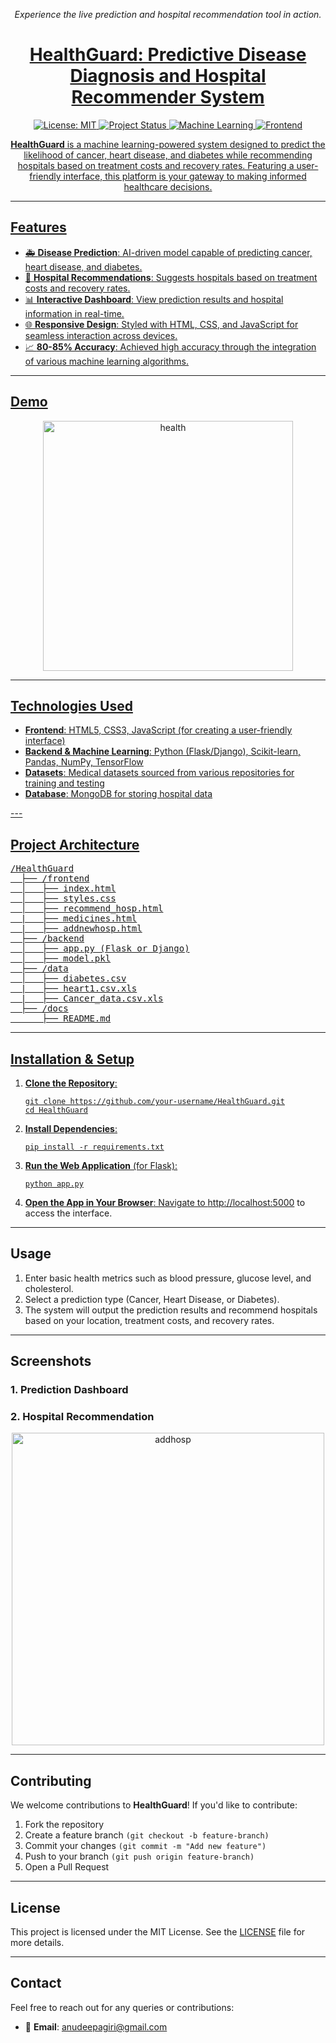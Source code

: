 <p align="center"><i>Experience the live prediction and hospital recommendation tool in action.</i></p>
<a href="https://anudeepag.github.io/Disesases-Prediction-System/">
  
<h1 align="center">HealthGuard: Predictive Disease Diagnosis and Hospital Recommender System</h1>

<p align="center">
  <img src="https://img.shields.io/badge/License-MIT-blue.svg" alt="License: MIT">
  <img src="https://img.shields.io/badge/Status-Active-brightgreen.svg" alt="Project Status">
  <img src="https://img.shields.io/badge/Machine%20Learning-Enabled-orange" alt="Machine Learning">
  <img src="https://img.shields.io/badge/Frontend-HTML%2FCSS%2FJS-yellowgreen" alt="Frontend">
</p>

<p align="center">
  <b>HealthGuard</b> is a machine learning-powered system designed to predict the likelihood of cancer, heart disease, and diabetes while recommending hospitals based on treatment costs and recovery rates. Featuring a user-friendly interface, this platform is your gateway to making informed healthcare decisions.
</p>

---

<h2>Features</h2>

<ul>
  <li>🚑 <b>Disease Prediction</b>: AI-driven model capable of predicting cancer, heart disease, and diabetes.</li>
  <li>🏥 <b>Hospital Recommendations</b>: Suggests hospitals based on treatment costs and recovery rates.</li>
  <li>📊 <b>Interactive Dashboard</b>: View prediction results and hospital information in real-time.</li>
  <li>🌐 <b>Responsive Design</b>: Styled with HTML, CSS, and JavaScript for seamless interaction across devices.</li>
  <li>📈 <b>80-85% Accuracy</b>: Achieved high accuracy through the integration of various machine learning algorithms.</li>
</ul>

---

<h2>Demo</h2>
<p align="center">
  <img width="400" alt="health" src="https://github.com/user-attachments/assets/d0244a8a-0f35-4be0-883e-af23e72a00b6" alt="HealthGuard Demo">
</p>

---
<h2>Technologies Used</h2>

<ul>
  <li><b>Frontend</b>: HTML5, CSS3, JavaScript (for creating a user-friendly interface)</li>
  <li><b>Backend & Machine Learning</b>: Python (Flask/Django), Scikit-learn, Pandas, NumPy, TensorFlow</li>
  <li><b>Datasets</b>: Medical datasets sourced from various repositories for training and testing</li>
  <li><b>Database</b>: MongoDB for storing hospital data</li>
</ul>
---

<h2>Project Architecture</h2>

<pre>
/HealthGuard
  ├── /frontend
  │   ├── index.html
  │   ├── styles.css
  │   ├── recommend_hosp.html
  |   ├── medicines.html
  |   ├── addnewhosp.html
  ├── /backend
  │   ├── app.py (Flask or Django)
  │   ├── model.pkl
  ├── /data
  │   ├── diabetes.csv
  |   ├── heart1.csv.xls
  |   ├── Cancer_data.csv.xls
  ├── /docs
      ├── README.md
</pre>

---

<h2>Installation & Setup</h2>

<ol>
  <li><b>Clone the Repository</b>:
    <pre><code>git clone https://github.com/your-username/HealthGuard.git
cd HealthGuard</code></pre>
  </li>
  <li><b>Install Dependencies</b>:
    <pre><code>pip install -r requirements.txt</code></pre>
  </li>
  <li><b>Run the Web Application</b> (for Flask):
    <pre><code>python app.py</code></pre>
  </li>
  <li><b>Open the App in Your Browser</b>: Navigate to <a href="http://localhost:5000" target="_blank">http://localhost:5000</a> to access the interface.</li>
</ol>

---

<h2>Usage</h2>

<ol>
  <li>Enter basic health metrics such as blood pressure, glucose level, and cholesterol.</li>
  <li>Select a prediction type (Cancer, Heart Disease, or Diabetes).</li>
  <li>The system will output the prediction results and recommend hospitals based on your location, treatment costs, and recovery rates.</li>
</ol>

---

<h2>Screenshots</h2>

<h3>1. Prediction Dashboard</h3>
<h3>2. Hospital Recommendation</h3>
<p align="center">
  <img width="500" alt="addhosp" src="https://github.com/user-attachments/assets/0231b088-945c-4fe3-a8fb-88ab414780a6" alt="Hospital Recommendation">
</p>

---

<h2>Contributing</h2>
<p>We welcome contributions to <b>HealthGuard</b>! If you'd like to contribute:</p>

<ol>
  <li>Fork the repository</li>
  <li>Create a feature branch <code>(git checkout -b feature-branch)</code></li>
  <li>Commit your changes <code>(git commit -m "Add new feature")</code></li>
  <li>Push to your branch <code>(git push origin feature-branch)</code></li>
  <li>Open a Pull Request</li>
</ol>

---

<h2>License</h2>
<p>This project is licensed under the MIT License. See the <a href="LICENSE" target="_blank">LICENSE</a> file for more details.</p>

---

<h2>Contact</h2>
<p>Feel free to reach out for any queries or contributions:</p>

<ul>
  <li>📧 <b>Email</b>: <a href="anudeepagiri@gmail.com">anudeepagiri@gmail.com</a></li>
</ul>



